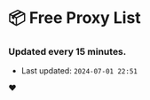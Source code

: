 # :package: Free Proxy List
### Updated every 15 minutes.

- Last updated: `2024-07-01 22:51`

:heart:
